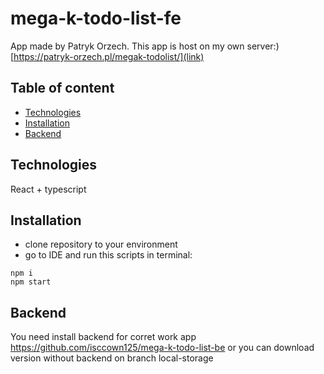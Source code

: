 # mega-k-todo-list-fe

App made by Patryk Orzech. This app is host on my own server:) 
[https://patryk-orzech.pl/megak-todolist/](link) 
## Table of content 
* [Technologies](#technologies) 
* [Installation](#installation) 
* [Backend](#backend) 

## Technologies
React + typescript

## Installation
- clone repository to your environment
- go to IDE and run this scripts in terminal:
```
npm i
npm start
```
## Backend
You need install backend for corret work app 
https://github.com/isccown125/mega-k-todo-list-be
or you can download version without backend on branch local-storage

